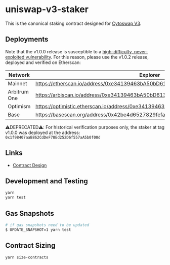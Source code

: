 # uniswap-v3-staker

This is the canonical staking contract designed for [Cytoswap V3](https://gitlab.snapresearch.io/swapnity/cytoswap-v3-core).

## Deployments

Note that the v1.0.0 release is susceptible to a [high-difficulty, never-exploited vulnerability](https://github.com/Uniswap/v3-staker/issues/219). For this reason, please use the v1.0.2 release, deployed and verified on Etherscan:

| Network          | Explorer                                                                                 |
| ---------------- | ---------------------------------------------------------------------------------------- |
| Mainnet          | <https://etherscan.io/address/0xe34139463bA50bD61336E0c446Bd8C0867c6fE65>                  |
| Arbitrum One     | <https://arbiscan.io/address/0xe34139463bA50bD61336E0c446Bd8C0867c6fE65>                   |
| Optimism         | <https://optimistic.etherscan.io/address/0xe34139463bA50bD61336E0c446Bd8C0867c6fE65>       |
| Base | <https://basescan.org/address/0x42be4d6527829fefa1493e1fb9f3676d2425c3c1> |

⚠️DEPRECATED⚠️: For historical verification purposes only, the staker at tag v1.0.0 was deployed at the address: `0x1f98407aaB862CdDeF78Ed252D6f557aA5b0f00d`

## Links

- [Contract Design](docs/Design.md)

## Development and Testing

```sh
yarn
yarn test
```

## Gas Snapshots

```sh
# if gas snapshots need to be updated
$ UPDATE_SNAPSHOT=1 yarn test
```

## Contract Sizing

```sh
yarn size-contracts
```
